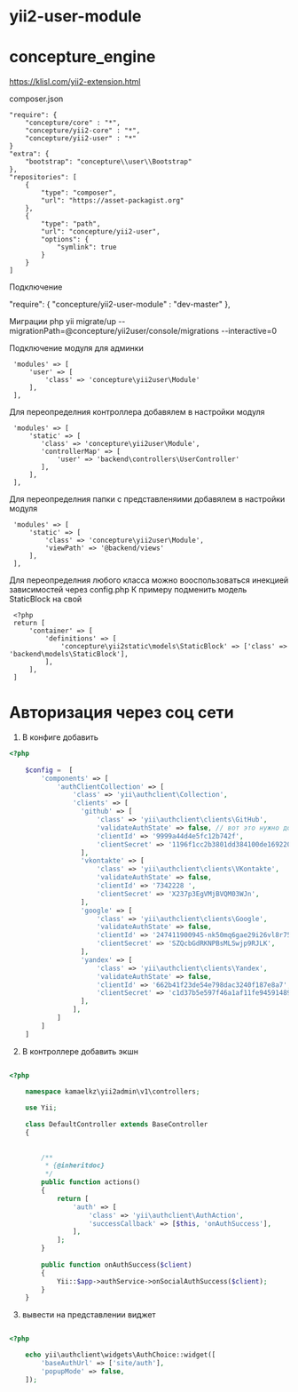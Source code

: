 # yii2-user-module

# concepture_engine

https://klisl.com/yii2-extension.html


composer.json

    "require": {
        "concepture/core" : "*",
        "concepture/yii2-core" : "*",
        "concepture/yii2-user" : "*"
    }
    "extra": {
        "bootstrap": "concepture\\user\\Bootstrap"
    },
    "repositories": [
        {
            "type": "composer",
            "url": "https://asset-packagist.org"
        },
        {
            "type": "path",
            "url": "concepture/yii2-user",
            "options": {
                "symlink": true
            }
        }
    ]
    
Подключение

"require": {
    "concepture/yii2-user-module" : "dev-master"
},
    

Миграции
 php yii migrate/up --migrationPath=@concepture/yii2user/console/migrations --interactive=0
 
Подключение модуля для админки

     'modules' => [
         'user' => [
             'class' => 'concepture\yii2user\Module'
         ],
     ],
     
Для переопределния контроллера добавялем в настройки модуля

     'modules' => [
         'static' => [
            'class' => 'concepture\yii2user\Module',
            'controllerMap' => [
                'user' => 'backend\controllers\UserController'
            ],
         ],
     ],

            
Для переопределния папки с представленяими добавялем в настройки модуля

     'modules' => [
         'static' => [
             'class' => 'concepture\yii2user\Module',
             'viewPath' => '@backend/views'
         ],
     ],
 
 Для переопределния любого класса можно вооспользоваться инекцией зависимостей через config.php
 К примеру подменить модель StaticBlock на свой
 
     <?php
     return [
         'container' => [
             'definitions' => [
                 'concepture\yii2static\models\StaticBlock' => ['class' => 'backend\models\StaticBlock'],
             ],
         ],
     ]





# Авторизация через соц сети
1. В конфиге добавить 

```php
<?php
        
    $config =  [
        'components' => [
            'authClientCollection' => [
                'class' => 'yii\authclient\Collection',
                'clients' => [
                  'github' => [
                      'class' => 'yii\authclient\clients\GitHub',
                      'validateAuthState' => false, // вот это нужно добавлять в конфиг!!!
                      'clientId' => '9999a44d4e5fc12b742f',
                      'clientSecret' => '1196f1cc2b3801dd384100de169220e45a7ed183',
                  ],
                  'vkontakte' => [
                      'class' => 'yii\authclient\clients\VKontakte',
                      'validateAuthState' => false,
                      'clientId' => '7342228 ',
                      'clientSecret' => 'X237p3EgVMjBVQM03WJn',
                  ],
                  'google' => [
                      'class' => 'yii\authclient\clients\Google',
                      'validateAuthState' => false,
                      'clientId' => '247411900945-nk50mq6gae29i26vl8r752tav14cv6s2.apps.googleusercontent.com',
                      'clientSecret' => 'SZQcbGdRKNPBsMLSwjp9RJLK',
                  ],
                  'yandex' => [
                      'class' => 'yii\authclient\clients\Yandex',
                      'validateAuthState' => false,
                      'clientId' => '662b41f23de54e798dac3240f187e8a7',
                      'clientSecret' => 'c1d37b5e597f46a1af11fe9459148925',
                  ],
                ],
            ]
        ]               
    ]

````

2. В контроллере добавить экшн

```php

<?php

    namespace kamaelkz\yii2admin\v1\controllers;
    
    use Yii;
    
    class DefaultController extends BaseController
    {
    
    
        /**
         * {@inheritdoc}
         */
        public function actions()
        {
            return [
                'auth' => [
                    'class' => 'yii\authclient\AuthAction',
                    'successCallback' => [$this, 'onAuthSuccess'],
                ],
            ];
        }
    
        public function onAuthSuccess($client)
        {
            Yii::$app->authService->onSocialAuthSuccess($client);
        }
    }

```

3. вывести на представлении виджет

```php

<?php

    echo yii\authclient\widgets\AuthChoice::widget([
        'baseAuthUrl' => ['site/auth'],
        'popupMode' => false,
    ]);

```
